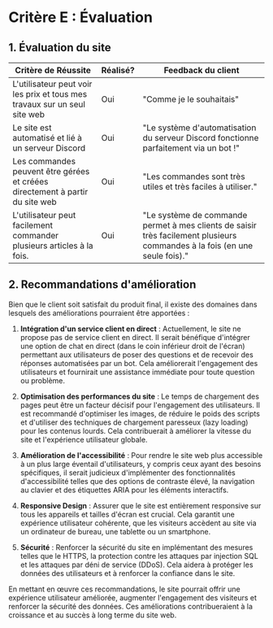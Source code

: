 # Critère E : Évaluation 


## 1. Évaluation du site

| Critère de Réussite                                                          | Réalisé? | Feedback du client                                                                                                         |
| ---------------------------------------------------------------------------- | -------- | -------------------------------------------------------------------------------------------------------------------------- |
| L'utilisateur peut voir les prix et tous mes travaux sur un seul site web    | Oui      | "Comme je le souhaitais"                                                                                                   |
| Le site est automatisé et lié à un serveur Discord                           | Oui      | "Le système d'automatisation du serveur Discord fonctionne parfaitement via un bot !"                                      |
| Les commandes peuvent être gérées et créées directement à partir du site web | Oui      | "Les commandes sont très utiles et très faciles à utiliser."                                                               |
| L'utilisateur peut facilement commander plusieurs articles à la fois.        | Oui      | "Le système de commande permet à mes clients de saisir très facilement plusieurs commandes à la fois (en une seule fois)." |

## 2. Recommandations d'amélioration

Bien que le client soit satisfait du produit final, il existe des domaines dans lesquels des améliorations pourraient être apportées :

1. **Intégration d'un service client en direct** : Actuellement, le site ne propose pas de service client en direct. Il serait bénéfique d'intégrer une option de chat en direct (dans le coin inférieur droit de l'écran) permettant aux utilisateurs de poser des questions et de recevoir des réponses automatisées par un bot. Cela améliorerait l'engagement des utilisateurs et fournirait une assistance immédiate pour toute question ou problème.
    
2. **Optimisation des performances du site** : Le temps de chargement des pages peut être un facteur décisif pour l'engagement des utilisateurs. Il est recommandé d'optimiser les images, de réduire le poids des scripts et d'utiliser des techniques de chargement paresseux (lazy loading) pour les contenus lourds. Cela contribuerait à améliorer la vitesse du site et l'expérience utilisateur globale.
    
3. **Amélioration de l'accessibilité** : Pour rendre le site web plus accessible à un plus large éventail d'utilisateurs, y compris ceux ayant des besoins spécifiques, il serait judicieux d'implémenter des fonctionnalités d'accessibilité telles que des options de contraste élevé, la navigation au clavier et des étiquettes ARIA pour les éléments interactifs.
    
4. **Responsive Design** : Assurer que le site est entièrement responsive sur tous les appareils et tailles d'écran est crucial. Cela garantit une expérience utilisateur cohérente, que les visiteurs accèdent au site via un ordinateur de bureau, une tablette ou un smartphone.
    
5. **Sécurité** : Renforcer la sécurité du site en implémentant des mesures telles que le HTTPS, la protection contre les attaques par injection SQL et les attaques par déni de service (DDoS). Cela aidera à protéger les données des utilisateurs et à renforcer la confiance dans le site.
    

En mettant en œuvre ces recommandations, le site pourrait offrir une expérience utilisateur améliorée, augmenter l'engagement des visiteurs et renforcer la sécurité des données. Ces améliorations contribueraient à la croissance et au succès à long terme du site web.